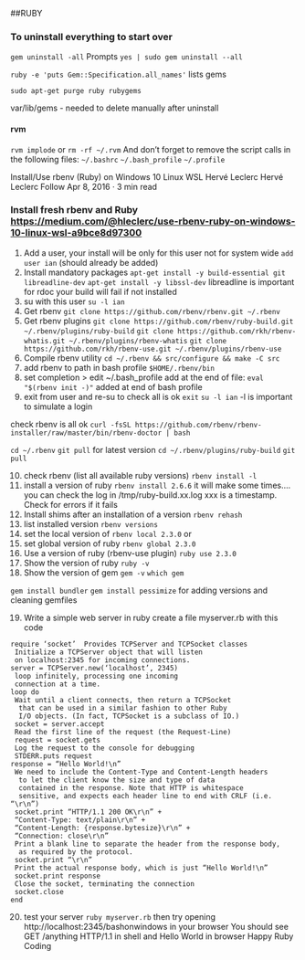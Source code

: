
##RUBY

### To uninstall everything to start over

`gem uninstall -all`  Prompts
`yes | sudo gem uninstall --all`

`ruby -e 'puts Gem::Specification.all_names'`  lists gems

`sudo apt-get purge ruby rubygems`

var/lib/gems - needed to delete manually after uninstall 

#### rvm
`rvm implode`
or
`rm -rf ~/.rvm`
And don’t forget to remove the script calls in the following files:
`~/.bashrc`
`~/.bash_profile`
`~/.profile`

Install/Use rbenv (Ruby) on Windows 10 Linux WSL
Hervé Leclerc
Hervé Leclerc
Follow
Apr 8, 2016 · 3 min read

### Install fresh rbenv and Ruby https://medium.com/@hleclerc/use-rbenv-ruby-on-windows-10-linux-wsl-a9bce8d97300

1. Add a user, your install will be only for this user not for system wide
 `add user ian` (should already be added)
2. Install mandatory packages
 `apt-get install -y build-essential git libreadline-dev`
 `apt-get install -y libssl-dev`
libreadline is important for rdoc your build will fail if not installed
3. su with this user
 `su -l ian`
4. Get rbenv
 `git clone https://github.com/rbenv/rbenv.git ~/.rbenv`
5. Get rbenv plugins
 `git clone https://github.com/rbenv/ruby-build.git ~/.rbenv/plugins/ruby-build`
 `git clone https://github.com/rkh/rbenv-whatis.git ~/.rbenv/plugins/rbenv-whatis`
 `git clone https://github.com/rkh/rbenv-use.git ~/.rbenv/plugins/rbenv-use`
6. Compile rbenv utility
 `cd ~/.rbenv && src/configure && make -C src`
7. add rbenv to path in bash profile
 `$HOME/.rbenv/bin`
8. set completion > edit ~/.bash_profile add at the end of file:
 `eval "$(rbenv init -)"` added at end of bash profile
9. exit from user and re-su to check all is ok
 `exit`
 `su -l ian`
-l is important to simulate a login

check rbenv is all ok
`curl -fsSL https://github.com/rbenv/rbenv-installer/raw/master/bin/rbenv-doctor | bash`

`cd ~/.rbenv`
`git pull` for latest version
`cd ~/.rbenv/plugins/ruby-build`
`git pull`

10. check rbenv (list all available ruby versions)
 `rbenv install -l`
11. install a version of ruby
 `rbenv install 2.6.6`
it will make some times….
you can check the log in /tmp/ruby-build.xx.log xxx is a timestamp. Check for errors if it fails
12. Install shims after an installation of a version
 `rbenv rehash`
13. list installed version
 `rbenv versions`
14. set the local version of
 `rbenv local 2.3.0`
or
15. set global version of ruby
 `rbenv global 2.3.0`
16. Use a version of ruby (rbenv-use plugin)
`ruby use 2.3.0`
17. Show the version of ruby
 `ruby -v`
18. Show the version of gem
 `gem -v`
 `which gem`

`gem install bundler`
`gem install pessimize`  for adding versions and cleaning gemfiles

19. Write a simple web server in ruby
create a file myserver.rb with this code

```
require ‘socket’  Provides TCPServer and TCPSocket classes
 Initialize a TCPServer object that will listen
 on localhost:2345 for incoming connections.
server = TCPServer.new(‘localhost’, 2345)
 loop infinitely, processing one incoming
 connection at a time.
loop do
 Wait until a client connects, then return a TCPSocket
  that can be used in a similar fashion to other Ruby
  I/O objects. (In fact, TCPSocket is a subclass of IO.)
 socket = server.accept
 Read the first line of the request (the Request-Line)
 request = socket.gets
 Log the request to the console for debugging
 STDERR.puts request
response = “Hello World!\n”
 We need to include the Content-Type and Content-Length headers
  to let the client know the size and type of data
  contained in the response. Note that HTTP is whitespace
  sensitive, and expects each header line to end with CRLF (i.e. “\r\n”)
 socket.print “HTTP/1.1 200 OK\r\n” +
 “Content-Type: text/plain\r\n” +
 “Content-Length: {response.bytesize}\r\n” +
 “Connection: close\r\n”
 Print a blank line to separate the header from the response body,
  as required by the protocol.
 socket.print “\r\n”
 Print the actual response body, which is just “Hello World!\n”
 socket.print response
 Close the socket, terminating the connection
 socket.close
end
```

20. test your server
`ruby myserver.rb`
then try opening http://localhost:2345/bashonwindows in your browser
You should see GET /anything HTTP/1.1 in shell and Hello World in browser
Happy Ruby Coding